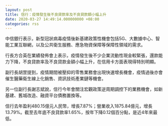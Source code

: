 ```yaml
---
layout: post
title: 信行：疫情發生後不良貸款率及不良貸款額小幅上升
date: 2020-03-27 14:49:14.000000000 +08:00
categories: rss
---
```


中信銀行表示，新型冠狀病毒疫情後新基建政策性機會包括5G、大數據中心、智能工業互聯網，以及公共衛生服務、應急物資保障等保障性領域的需求。

行長方合英在業績發佈會上表示，疫情發生後不少企業流動性現金較緊張，還款能力下降，不良貸款率及不良貸款金額小幅上升，在信用卡方面表現得特別明顯。

副行長胡罡提到，疫情期間被壓抑的零售業務會出現快速增長機會，疫情過後亦會催生醫藥衛生線上化銷售、資訊技術產業鏈等機會。

另一位副行長謝志斌說，信行今年會關注宏觀政策逆周期調控下的業務機會，如新基建、舊城改造、融資平台債務置換等。

信行去年盈利480.15億元人民幣，增長7.87%；營業收入1875.84億元，增長13.79%。截至去年底不良貸款率1.65%，按年下降0.12個百分點，是近4年來最低。
